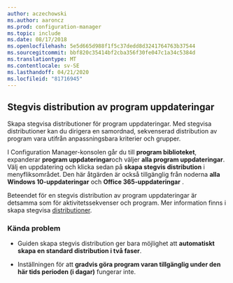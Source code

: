 ```yaml
---
author: aczechowski
ms.author: aaroncz
ms.prod: configuration-manager
ms.topic: include
ms.date: 08/17/2018
ms.openlocfilehash: 5e5d665d988f1f5c37dedd8d3241764763b37544
ms.sourcegitcommit: bbf820c35414bf2cba356f30fe047c1a34c5384d
ms.translationtype: MT
ms.contentlocale: sv-SE
ms.lasthandoff: 04/21/2020
ms.locfileid: "81716945"
---
```

## <a name="phased-deployment-of-software-updates"></a><a name="bkmk_pod"></a>Stegvis distribution av program uppdateringar
<!--1358146-->

Skapa stegvisa distributioner för program uppdateringar. Med stegvisa distributioner kan du dirigera en samordnad, sekvenserad distribution av program vara utifrån anpassningsbara kriterier och grupper.

I Configuration Manager-konsolen går du till **program biblioteket**, expanderar **program uppdateringar**och väljer **alla program uppdateringar**. Välj en uppdatering och klicka sedan på **skapa stegvis distribution** i menyfliksområdet. Den här åtgärden är också tillgänglig från noderna **alla Windows 10-uppdateringar** och **Office 365-uppdateringar** . 

Beteendet för en stegvis distribution av program uppdateringar är detsamma som för aktivitetssekvenser och program. Mer information finns i skapa stegvisa [distributioner](../../../osd/deploy-use/create-phased-deployment-for-task-sequence.md).


### <a name="known-issues"></a>Kända problem

- Guiden skapa stegvis distribution ger bara möjlighet att **automatiskt skapa en standard distribution i två faser**.

- Inställningen för att **gradvis göra program varan tillgänglig under den här tids perioden (i dagar)** fungerar inte.  



